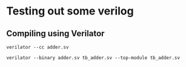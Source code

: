 # Testing out some verilog

## Compiling using Verilator

```shell
verilator --cc adder.sv
```

```shell
verilator --binary adder.sv tb_adder.sv --top-module tb_adder.sv 
```
